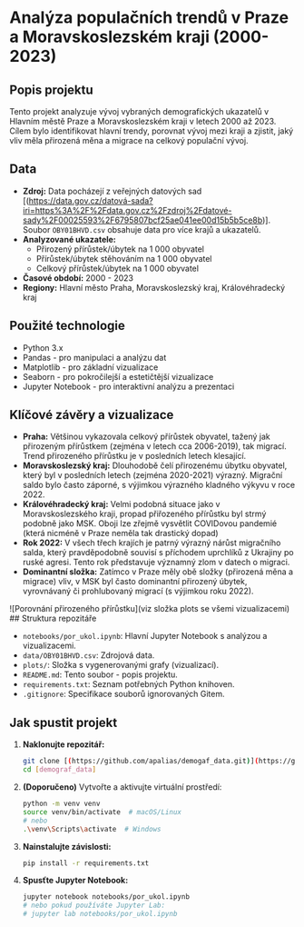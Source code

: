 # Analýza populačních trendů v Praze a Moravskoslezském kraji (2000-2023)

## Popis projektu

Tento projekt analyzuje vývoj vybraných demografických ukazatelů v Hlavním městě Praze a Moravskoslezském kraji v letech 2000 až 2023. Cílem bylo identifikovat hlavní trendy, porovnat vývoj mezi kraji a zjistit, jaký vliv měla přirozená měna a migrace na celkový populační vývoj.

## Data

* **Zdroj:** Data pocházejí z veřejných datových sad [(https://data.gov.cz/datová-sada?iri=https%3A%2F%2Fdata.gov.cz%2Fzdroj%2Fdatové-sady%2F00025593%2F6795807bcf25ae041ee00d15b5b5ce8b)]. Soubor `OBY01BHVD.csv` obsahuje data pro více krajů a ukazatelů.
* **Analyzované ukazatele:**
    * Přirozený přírůstek/úbytek na 1 000 obyvatel
    * Přírůstek/úbytek stěhováním na 1 000 obyvatel
    * Celkový přírůstek/úbytek na 1 000 obyvatel
* **Časové období:** 2000 - 2023
* **Regiony:** Hlavní město Praha, Moravskoslezský kraj, Královéhradecký kraj

## Použité technologie

* Python 3.x
* Pandas - pro manipulaci a analýzu dat
* Matplotlib - pro základní vizualizace
* Seaborn - pro pokročilejší a estetičtější vizualizace
* Jupyter Notebook - pro interaktivní analýzu a prezentaci

## Klíčové závěry a vizualizace

* **Praha:** Většinou vykazovala celkový přírůstek obyvatel, tažený jak přirozeným přírůstkem (zejména v letech cca 2006-2019), tak migrací. Trend přirozeného přírůstku je v posledních letech klesající.
* **Moravskoslezský kraj:** Dlouhodobě čelí přirozenému úbytku obyvatel, který byl v posledních letech (zejména 2020-2021) výrazný. Migrační saldo bylo často záporné, s výjimkou výrazného kladného výkyvu v roce 2022.
* **Královéhradecký kraj:** Velmi podobná situace jako v Moravskoslezského kraji, propad přiřozeného přírůstku byl strmý podobně jako MSK. Oboji lze zřejmě vysvětlit COVIDovou pandemié (která nicméně v Praze neměla tak drastický dopad)
* **Rok 2022:** V všech třech krajích je patrný výrazný nárůst migračního salda, který pravděpodobně souvisí s příchodem uprchlíků z Ukrajiny po ruské agresi. Tento rok představuje významný zlom v datech o migraci.
* **Dominantní složka:** Zatímco v Praze měly obě složky (přirozená měna a migrace) vliv, v MSK byl často dominantní přirozený úbytek, vyrovnávaný či prohlubovaný migrací (s výjimkou roku 2022).

![Porovnání přirozeného přírůstku](viz složka plots se všemi vizualizacemi) ## Struktura repozitáře

* `notebooks/por_ukol.ipynb`: Hlavní Jupyter Notebook s analýzou a vizualizacemi.
* `data/OBY01BHVD.csv`: Zdrojová data.
* `plots/`: Složka s vygenerovanými grafy (vizualizací).
* `README.md`: Tento soubor - popis projektu.
* `requirements.txt`: Seznam potřebných Python knihoven.
* `.gitignore`: Specifikace souborů ignorovaných Gitem.

## Jak spustit projekt

1.  **Naklonujte repozitář:**
    ```bash
    git clone [(https://github.com/apalias/demogaf_data.git)](https://github.com/apalias/demogaf_data.git)
    cd [demograf_data]
    ```
2.  **(Doporučeno)** Vytvořte a aktivujte virtuální prostředí:
    ```bash
    python -m venv venv
    source venv/bin/activate  # macOS/Linux
    # nebo
    .\venv\Scripts\activate  # Windows
    ```
3.  **Nainstalujte závislosti:**
    ```bash
    pip install -r requirements.txt
    ```
4.  **Spusťte Jupyter Notebook:**
    ```bash
    jupyter notebook notebooks/por_ukol.ipynb
    # nebo pokud používáte Jupyter Lab:
    # jupyter lab notebooks/por_ukol.ipynb
    ```
